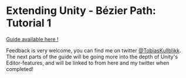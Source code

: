 # Extending Unity - Bézier Path: Tutorial 1

[Guide available here !](http://tobiaskullblikk.github.io/ExtendingUnity-BezierPath-1/)

Feedback is very welcome, you can find me on twitter [@TobiasKullblikk](https://twitter.com/TobiasKullblikk). The next parts of the guide will be going more into the depth of Unity's Editor-features, and will be linked to from here and my twitter when completed!
